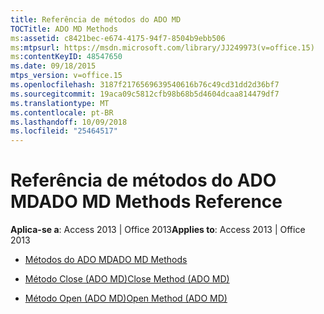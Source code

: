 ```yaml
---
title: Referência de métodos do ADO MD
TOCTitle: ADO MD Methods
ms:assetid: c8421bec-e674-4175-94f7-8504b9ebb506
ms:mtpsurl: https://msdn.microsoft.com/library/JJ249973(v=office.15)
ms:contentKeyID: 48547650
ms.date: 09/18/2015
mtps_version: v=office.15
ms.openlocfilehash: 3187f2176569639540616b76c49cd31dd2d36bf7
ms.sourcegitcommit: 19aca09c5812cfb98b68b5d4604dcaa814479df7
ms.translationtype: MT
ms.contentlocale: pt-BR
ms.lasthandoff: 10/09/2018
ms.locfileid: "25464517"
---
```

# <a name="ado-md-methods-reference"></a><span data-ttu-id="a3786-102">Referência de métodos do ADO MD</span><span class="sxs-lookup"><span data-stu-id="a3786-102">ADO MD Methods Reference</span></span>


<span data-ttu-id="a3786-103">**Aplica-se a**: Access 2013 | Office 2013</span><span class="sxs-lookup"><span data-stu-id="a3786-103">**Applies to**: Access 2013 | Office 2013</span></span>


  - [<span data-ttu-id="a3786-104">Métodos do ADO MD</span><span class="sxs-lookup"><span data-stu-id="a3786-104">ADO MD Methods</span></span>](ado-md-methods.md)

  - [<span data-ttu-id="a3786-105">Método Close (ADO MD)</span><span class="sxs-lookup"><span data-stu-id="a3786-105">Close Method (ADO MD)</span></span>](close-method-ado-md.md)

  - [<span data-ttu-id="a3786-106">Método Open (ADO MD)</span><span class="sxs-lookup"><span data-stu-id="a3786-106">Open Method (ADO MD)</span></span>](open-method-ado-md.md)

